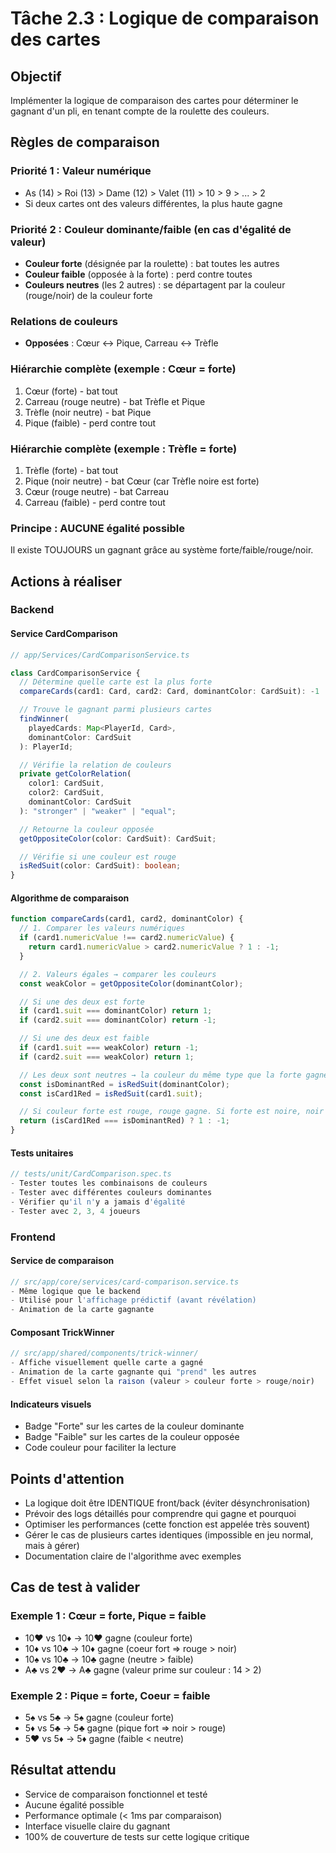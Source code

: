 # Tâche 2.3 : Logique de comparaison des cartes

## Objectif

Implémenter la logique de comparaison des cartes pour déterminer le gagnant d'un pli, en tenant compte de la roulette des couleurs.

## Règles de comparaison

### Priorité 1 : Valeur numérique

- As (14) > Roi (13) > Dame (12) > Valet (11) > 10 > 9 > ... > 2
- Si deux cartes ont des valeurs différentes, la plus haute gagne

### Priorité 2 : Couleur dominante/faible (en cas d'égalité de valeur)

- **Couleur forte** (désignée par la roulette) : bat toutes les autres
- **Couleur faible** (opposée à la forte) : perd contre toutes
- **Couleurs neutres** (les 2 autres) : se départagent par la couleur (rouge/noir) de la couleur forte

### Relations de couleurs

- **Opposées** : Cœur ↔ Pique, Carreau ↔ Trèfle

### Hiérarchie complète (exemple : Cœur = forte)

1. Cœur (forte) - bat tout
2. Carreau (rouge neutre) - bat Trèfle et Pique
3. Trèfle (noir neutre) - bat Pique
4. Pique (faible) - perd contre tout

### Hiérarchie complète (exemple : Trèfle = forte)

1. Trèfle (forte) - bat tout
2. Pique (noir neutre) - bat Cœur (car Trèfle noire est forte)
3. Cœur (rouge neutre) - bat Carreau
4. Carreau (faible) - perd contre tout

### Principe : AUCUNE égalité possible

Il existe TOUJOURS un gagnant grâce au système forte/faible/rouge/noir.

## Actions à réaliser

### Backend

#### Service CardComparison

```typescript
// app/Services/CardComparisonService.ts

class CardComparisonService {
  // Détermine quelle carte est la plus forte
  compareCards(card1: Card, card2: Card, dominantColor: CardSuit): -1 | 0 | 1;

  // Trouve le gagnant parmi plusieurs cartes
  findWinner(
    playedCards: Map<PlayerId, Card>,
    dominantColor: CardSuit
  ): PlayerId;

  // Vérifie la relation de couleurs
  private getColorRelation(
    color1: CardSuit,
    color2: CardSuit,
    dominantColor: CardSuit
  ): "stronger" | "weaker" | "equal";

  // Retourne la couleur opposée
  getOppositeColor(color: CardSuit): CardSuit;

  // Vérifie si une couleur est rouge
  isRedSuit(color: CardSuit): boolean;
}
```

#### Algorithme de comparaison

```typescript
function compareCards(card1, card2, dominantColor) {
  // 1. Comparer les valeurs numériques
  if (card1.numericValue !== card2.numericValue) {
    return card1.numericValue > card2.numericValue ? 1 : -1;
  }

  // 2. Valeurs égales → comparer les couleurs
  const weakColor = getOppositeColor(dominantColor);

  // Si une des deux est forte
  if (card1.suit === dominantColor) return 1;
  if (card2.suit === dominantColor) return -1;

  // Si une des deux est faible
  if (card1.suit === weakColor) return -1;
  if (card2.suit === weakColor) return 1;

  // Les deux sont neutres → la couleur du même type que la forte gagne
  const isDominantRed = isRedSuit(dominantColor);
  const isCard1Red = isRedSuit(card1.suit);

  // Si couleur forte est rouge, rouge gagne. Si forte est noire, noir gagne
  return (isCard1Red === isDominantRed) ? 1 : -1;
}
```

#### Tests unitaires

```typescript
// tests/unit/CardComparison.spec.ts
- Tester toutes les combinaisons de couleurs
- Tester avec différentes couleurs dominantes
- Vérifier qu'il n'y a jamais d'égalité
- Tester avec 2, 3, 4 joueurs
```

### Frontend

#### Service de comparaison

```typescript
// src/app/core/services/card-comparison.service.ts
- Même logique que le backend
- Utilisé pour l'affichage prédictif (avant révélation)
- Animation de la carte gagnante
```

#### Composant TrickWinner

```typescript
// src/app/shared/components/trick-winner/
- Affiche visuellement quelle carte a gagné
- Animation de la carte gagnante qui "prend" les autres
- Effet visuel selon la raison (valeur > couleur forte > rouge/noir)
```

#### Indicateurs visuels

- Badge "Forte" sur les cartes de la couleur dominante
- Badge "Faible" sur les cartes de la couleur opposée
- Code couleur pour faciliter la lecture

## Points d'attention

- La logique doit être IDENTIQUE front/back (éviter désynchronisation)
- Prévoir des logs détaillés pour comprendre qui gagne et pourquoi
- Optimiser les performances (cette fonction est appelée très souvent)
- Gérer le cas de plusieurs cartes identiques (impossible en jeu normal, mais à gérer)
- Documentation claire de l'algorithme avec exemples

## Cas de test à valider

### Exemple 1 : Cœur = forte, Pique = faible

- 10♥️ vs 10♦️ → 10♥️ gagne (couleur forte)
- 10♦️ vs 10♣️ → 10♦️ gagne (coeur fort => rouge > noir)
- 10♠️ vs 10♣️ → 10♣️ gagne (neutre > faible)
- A♣️ vs 2♥️ → A♣️ gagne (valeur prime sur couleur : 14 > 2)

### Exemple 2 : Pique = forte, Coeur = faible

- 5♠️ vs 5♣️ → 5♠️ gagne (couleur forte)
- 5♦️ vs 5♣️ → 5♣️ gagne (pique fort => noir > rouge)
- 5♥️ vs 5♦️ → 5♦️ gagne (faible < neutre)

## Résultat attendu

- Service de comparaison fonctionnel et testé
- Aucune égalité possible
- Performance optimale (< 1ms par comparaison)
- Interface visuelle claire du gagnant
- 100% de couverture de tests sur cette logique critique
